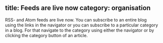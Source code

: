 title: Feeds are live now
category: organisation
---

RSS- and Atom feeds are live now. You can subscribe to an entire blog using the
links in the navigator or you can subscribe to a particular category in a blog.
For that navigate to the category using either the navigator or by clicking the
category button of an article.
